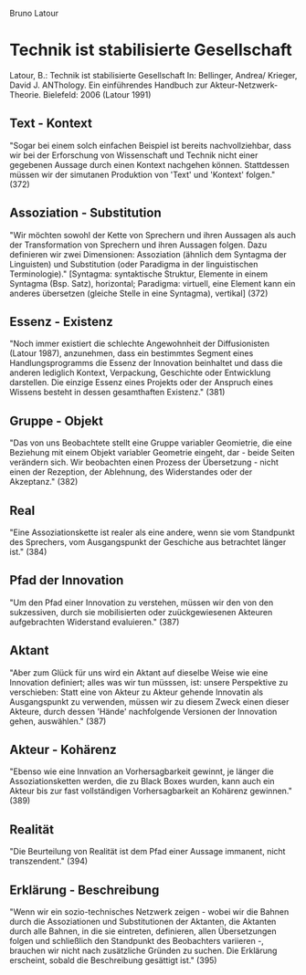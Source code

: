 Bruno Latour

Technik ist stabilisierte Gesellschaft
======================================

Latour, B.:
Technik ist stabilisierte Gesellschaft
In: Bellinger, Andrea/ Krieger, David J.
ANThology. Ein einführendes Handbuch zur Akteur-Netzwerk-Theorie.
Bielefeld: 2006
(Latour 1991)

Text - Kontext
--------------
"Sogar bei einem solch einfachen Beispiel ist bereits nachvollziehbar, dass wir bei der Erforschung von Wissenschaft und Technik nicht einer gegebenen Aussage durch einen Kontext nachgehen können. Stattdessen müssen wir der simutanen Produktion von 'Text' und 'Kontext' folgen." (372)

Assoziation - Substitution
--------------------------
"Wir möchten sowohl der Kette von Sprechern und ihren Aussagen als auch der Transformation von Sprechern und ihren Aussagen folgen. Dazu definieren wir zwei Dimensionen: Assoziation (ähnlich dem Syntagma der Linguisten) und Substitution (oder Paradigma in der linguistischen Terminologie)." [Syntagma: syntaktische Struktur, Elemente in einem Syntagma (Bsp. Satz), horizontal; Paradigma: virtuell, eine Element kann ein anderes übersetzen (gleiche Stelle in eine Syntagma), vertikal] (372)

Essenz - Existenz
-----------------
"Noch immer existiert die schlechte Angewohnheit der Diffusionisten (Latour 1987), anzunehmen, dass ein bestimmtes Segment eines Handlungsprogramms die Essenz der Innovation beinhaltet und dass die anderen lediglich Kontext, Verpackung, Geschichte oder Entwicklung darstellen. Die einzige Essenz eines Projekts oder der Anspruch eines Wissens besteht in dessen gesamthaften Existenz." (381)

Gruppe - Objekt
---------------
"Das von uns Beobachtete stellt eine Gruppe variabler Geomietrie, die eine Beziehung mit einem Objekt variabler Geometrie eingeht, dar - beide Seiten verändern sich. Wir beobachten einen Prozess der Übersetzung - nicht einen der Rezeption, der Ablehnung, des Widerstandes oder der Akzeptanz." (382)

Real
----
"Eine Assoziationskette ist realer als eine andere, wenn sie vom Standpunkt des Sprechers, vom Ausgangspunkt der Geschiche aus betrachtet länger ist." (384)

Pfad der Innovation
-------------------
"Um den Pfad einer Innovation zu verstehen, müssen wir den von den sukzessiven, durch sie mobilisierten oder zuückgewiesenen Akteuren aufgebrachten Widerstand evaluieren." (387)

Aktant
------
"Aber zum Glück für uns wird ein Aktant auf dieselbe Weise wie eine Innovation definiert; alles was wir tun müsssen, ist: unsere Perspektive zu verschieben: Statt eine von Akteur zu Akteur gehende Innovatin als Ausgangspunkt zu verwenden, müssen wir zu diesem Zweck einen dieser Akteure, durch dessen 'Hände' nachfolgende Versionen der Innovation gehen, auswählen." (387)

Akteur - Kohärenz
-----------------
"Ebenso wie eine Innvation an Vorhersagbarkeit gewinnt, je länger die Assoziationsketten werden, die zu Black Boxes wurden, kann auch ein Akteur bis zur fast vollständigen Vorhersagbarkeit an Kohärenz gewinnen." (389)

Realität
--------
"Die Beurteilung von Realität ist dem Pfad einer Aussage immanent, nicht transzendent." (394)

Erklärung - Beschreibung
------------------------
"Wenn wir ein sozio-technisches Netzwerk zeigen - wobei wir die Bahnen durch die Assoziationen und Substitutionen der Aktanten, die Aktanten durch alle Bahnen, in die sie eintreten, definieren, allen Übersetzungen folgen und schließlich den Standpunkt des Beobachters variieren -, brauchen wir nicht nach zusätzliche Gründen zu suchen. Die Erklärung erscheint, sobald die Beschreibung gesättigt ist." (395)
